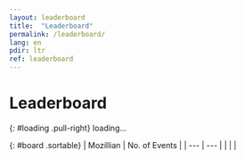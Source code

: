 ```yaml
---
layout: leaderboard
title:  "Leaderboard"
permalink: /leaderboard/
lang: en
pdir: ltr
ref: leaderboard
---
```


# Leaderboard

{: #loading .pull-right}
<span class="glyphicon glyphicon-refresh" aria-hidden="true"></span> loading...

{: #board .sortable}
| Mozillian  | No. of Events |
| --- | --- |
|  |  |
